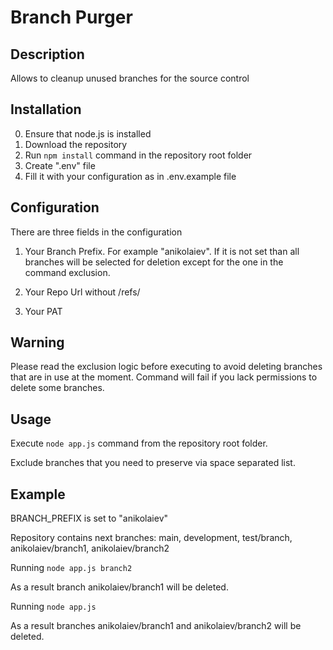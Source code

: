 # Branch Purger

## Description

Allows to cleanup unused branches for the source control

## Installation

0. Ensure that node.js is installed
1. Download the repository
2. Run `npm install` command in the repository root folder
3. Create ".env" file
4. Fill it with your configuration as in .env.example file

## Configuration

There are three fields in the configuration

1. Your Branch Prefix. For example "anikolaiev". If it is not set than all branches will be selected for deletion except for the one in the command exclusion.

2. Your Repo Url without /refs/

3. Your PAT

## Warning 

Please read the exclusion logic before executing to avoid deleting
branches that are in use at the moment.
Command will fail if you lack permissions to delete some branches.

## Usage

Execute `node app.js` command from the repository root folder.

Exclude branches that you need to preserve via space separated list.

## Example

BRANCH_PREFIX is set to "anikolaiev"

Repository contains next branches:
main, development, test/branch, anikolaiev/branch1, anikolaiev/branch2

Running `node app.js branch2`

As a result branch anikolaiev/branch1 will be deleted.

Running `node app.js`

As a result branches anikolaiev/branch1 and anikolaiev/branch2 will be deleted.





